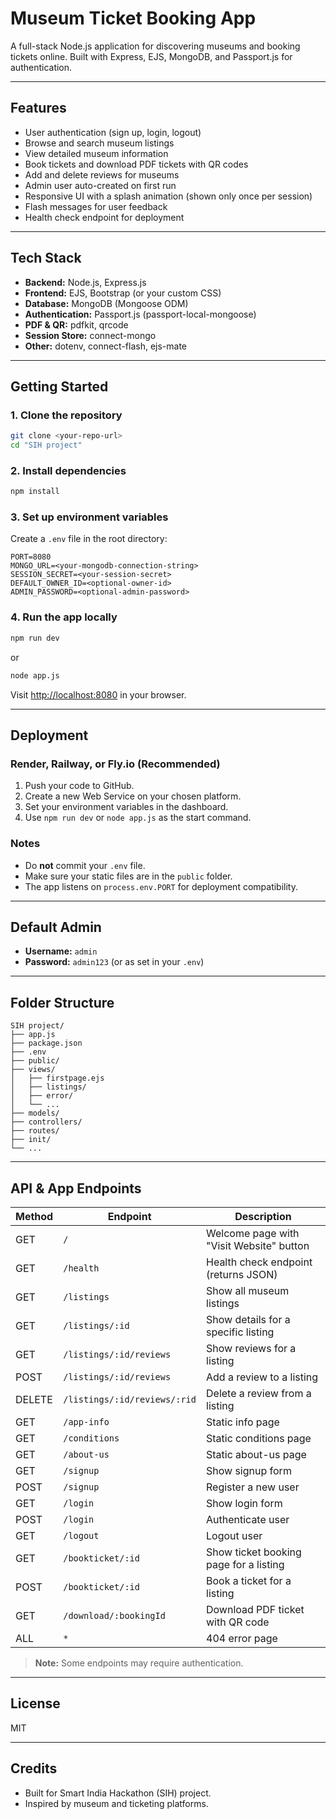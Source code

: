 # Museum Ticket Booking App

A full-stack Node.js application for discovering museums and booking tickets online. Built with Express, EJS, MongoDB, and Passport.js for authentication.

---

## Features

- User authentication (sign up, login, logout)
- Browse and search museum listings
- View detailed museum information
- Book tickets and download PDF tickets with QR codes
- Add and delete reviews for museums
- Admin user auto-created on first run
- Responsive UI with a splash animation (shown only once per session)
- Flash messages for user feedback
- Health check endpoint for deployment

---

## Tech Stack

- **Backend:** Node.js, Express.js
- **Frontend:** EJS, Bootstrap (or your custom CSS)
- **Database:** MongoDB (Mongoose ODM)
- **Authentication:** Passport.js (passport-local-mongoose)
- **PDF & QR:** pdfkit, qrcode
- **Session Store:** connect-mongo
- **Other:** dotenv, connect-flash, ejs-mate

---

## Getting Started

### 1. Clone the repository

```sh
git clone <your-repo-url>
cd "SIH project"
```

### 2. Install dependencies

```sh
npm install
```

### 3. Set up environment variables

Create a `.env` file in the root directory:

```
PORT=8080
MONGO_URL=<your-mongodb-connection-string>
SESSION_SECRET=<your-session-secret>
DEFAULT_OWNER_ID=<optional-owner-id>
ADMIN_PASSWORD=<optional-admin-password>
```

### 4. Run the app locally

```sh
npm run dev
```
or
```sh
node app.js
```

Visit [http://localhost:8080](http://localhost:8080) in your browser.

---

## Deployment

### Render, Railway, or Fly.io (Recommended)

1. Push your code to GitHub.
2. Create a new Web Service on your chosen platform.
3. Set your environment variables in the dashboard.
4. Use `npm run dev` or `node app.js` as the start command.

### Notes

- Do **not** commit your `.env` file.
- Make sure your static files are in the `public` folder.
- The app listens on `process.env.PORT` for deployment compatibility.

---

## Default Admin

- **Username:** `admin`
- **Password:** `admin123` (or as set in your `.env`)

---

## Folder Structure

```
SIH project/
├── app.js
├── package.json
├── .env
├── public/
├── views/
│   ├── firstpage.ejs
│   ├── listings/
│   ├── error/
│   └── ...
├── models/
├── controllers/
├── routes/
├── init/
└── ...
```

---

## API & App Endpoints

| Method | Endpoint                        | Description                                 |
|--------|---------------------------------|---------------------------------------------|
| GET    | `/`                             | Welcome page with "Visit Website" button    |
| GET    | `/health`                       | Health check endpoint (returns JSON)        |
| GET    | `/listings`                     | Show all museum listings                    |
| GET    | `/listings/:id`                 | Show details for a specific listing         |
| GET    | `/listings/:id/reviews`         | Show reviews for a listing                  |
| POST   | `/listings/:id/reviews`         | Add a review to a listing                   |
| DELETE | `/listings/:id/reviews/:rid`    | Delete a review from a listing              |
| GET    | `/app-info`                     | Static info page                            |
| GET    | `/conditions`                   | Static conditions page                      |
| GET    | `/about-us`                     | Static about-us page                        |
| GET    | `/signup`                       | Show signup form                            |
| POST   | `/signup`                       | Register a new user                         |
| GET    | `/login`                        | Show login form                             |
| POST   | `/login`                        | Authenticate user                           |
| GET    | `/logout`                       | Logout user                                 |
| GET    | `/bookticket/:id`               | Show ticket booking page for a listing      |
| POST   | `/bookticket/:id`               | Book a ticket for a listing                 |
| GET    | `/download/:bookingId`          | Download PDF ticket with QR code            |
| ALL    | `*`                             | 404 error page                              |

> **Note:** Some endpoints may require authentication.

---

## License

MIT

---

## Credits

- Built for Smart India Hackathon (SIH) project.
- Inspired by museum and ticketing platforms.